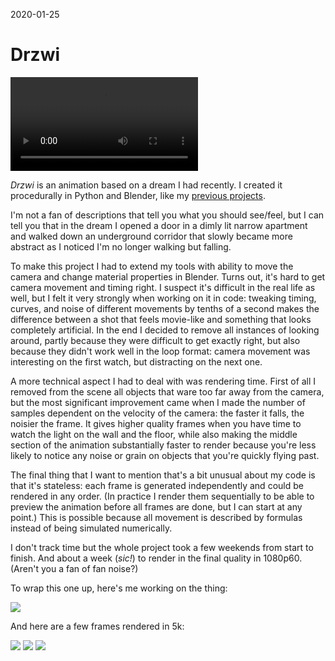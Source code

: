 2020-01-25

Drzwi
=====

![](drzwi.mp4)

*Drzwi* is an animation based on a dream I had recently. I
created it procedurally in Python and Blender, like my [previous
projects](/posts/sunflower).

I'm not a fan of descriptions that tell you what you should see/feel,
but I can tell you that in the dream I opened a door in a dimly lit
narrow apartment and walked down an underground corridor that slowly
became more abstract as I noticed I'm no longer walking but falling.

To make this project I had to extend my tools with ability to move
the camera and change material properties in Blender. Turns out, it's
hard to get camera movement and timing right. I suspect it's difficult
in the real life as well, but I felt it very strongly when working on
it in code: tweaking timing, curves, and noise of different movements
by tenths of a second makes the difference between a shot that feels
movie-like and something that looks completely artificial. In the end I
decided to remove all instances of looking around, partly because they
were difficult to get exactly right, but also because they didn't work
well in the loop format: camera movement was interesting on the first
watch, but distracting on the next one.

A more technical aspect I had to deal with was rendering time. First of
all I removed from the scene all objects that ware too far away from the
camera, but the most significant improvement came when I made the number
of samples dependent on the velocity of the camera: the faster it falls,
the noisier the frame. It gives higher quality frames when you have time
to watch the light on the wall and the floor, while also making the
middle section of the animation substantially faster to render because
you're less likely to notice any noise or grain on objects that you're
quickly flying past.

The final thing that I want to mention that's a bit unusual about my
code is that it's stateless: each frame is generated independently and
could be rendered in any order. (In practice I render them sequentially
to be able to preview the animation before all frames are done, but
I can start at any point.) This is possible because all movement is
described by formulas instead of being simulated numerically.

I don't track time but the whole project took a few weekends from start
to finish. And about a week (*sic!*) to render in the final quality in
1080p60. (Aren't you a fan of fan noise?)

To wrap this one up, here's me working on the thing:

![](wip2.gif)

And here are a few frames rendered in 5k:

![](frames/0339.jpg)
![](frames/0500.jpg)
![](frames/1319.jpg)
